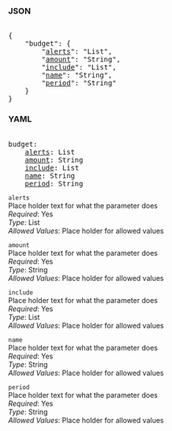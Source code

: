 ### JSON 
<pre> 
{
    "budget": {
        "<a href=#alerts>alerts</a>": "List", 
        "<a href=#amount>amount</a>": "String", 
        "<a href=#include>include</a>": "List", 
        "<a href=#name>name</a>": "String", 
        "<a href=#period>period</a>": "String"
    }
}</pre> 
### YAML 
<pre> 
budget:
    <a href=#alerts>alerts</a>: List
    <a href=#amount>amount</a>: String
    <a href=#include>include</a>: List
    <a href=#name>name</a>: String
    <a href=#period>period</a>: String
</pre> 


`alerts`  <a name="alerts"></a> \
Place holder text for what the parameter does \
*Required*: Yes \
*Type*: List \
*Allowed Values*: Place holder for allowed values

`amount`  <a name="amount"></a> \
Place holder text for what the parameter does \
*Required*: Yes \
*Type*: String \
*Allowed Values*: Place holder for allowed values

`include`  <a name="include"></a> \
Place holder text for what the parameter does \
*Required*: Yes \
*Type*: List \
*Allowed Values*: Place holder for allowed values

`name`  <a name="name"></a> \
Place holder text for what the parameter does \
*Required*: Yes \
*Type*: String \
*Allowed Values*: Place holder for allowed values

`period`  <a name="period"></a> \
Place holder text for what the parameter does \
*Required*: Yes \
*Type*: String \
*Allowed Values*: Place holder for allowed values

